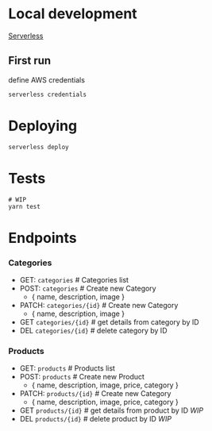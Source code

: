 # Local development

[Serverless](https://www.serverless.com/)

## First run

define AWS credentials

```shell
serverless credentials
```

# Deploying

```shell
serverless deploy
```

# Tests

```shell
# WIP
yarn test
```

# Endpoints

### Categories

- GET: `categories` # Categories list
- POST: `categories` # Create new Category
    - { name, description, image }
- PATCH: `categories/{id}` # Create new Category
    - { name, description, image }
- GET `categories/{id}` # get details from category by ID
- DEL `categories/{id}` # delete category by ID

### Products

- GET: `products` # Products list
- POST: `products` # Create new Product
    - { name, description, image, price, category }
- PATCH: `products/{id}` # Create new Category
    - { name, description, image, price, category }
- GET `products/{id}` # get details from product by ID *WIP*
- DEL `products/{id}` # delete product by ID *WIP*